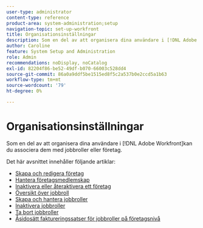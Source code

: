 ```yaml
---
user-type: administrator
content-type: reference
product-area: system-administration;setup
navigation-topic: set-up-workfront
title: Organisationsinställningar
description: Som en del av att organisera dina användare i [!DNL Adobe Workfront]kan du associera dem med jobbroller eller företag.
author: Caroline
feature: System Setup and Administration
role: Admin
recommendations: noDisplay, noCatalog
exl-id: 82204f86-be52-49df-b070-66003c528dd4
source-git-commit: 86a0a9ddf5be1515ed8f5c2a537b0e2ccd5a1b63
workflow-type: tm+mt
source-wordcount: '79'
ht-degree: 0%

---
```


# Organisationsinställningar

Som en del av att organisera dina användare i [!DNL Adobe Workfront]kan du associera dem med jobbroller eller företag.

Det här avsnittet innehåller följande artiklar:

* [Skapa och redigera företag](../../../administration-and-setup/set-up-workfront/organizational-setup/create-and-edit-companies.md)
* [Hantera företagsmedlemskap](../../../administration-and-setup/set-up-workfront/organizational-setup/manage-company-memberships.md)
* [Inaktivera eller återaktivera ett företag](../../../administration-and-setup/set-up-workfront/organizational-setup/deactivate-a-company.md)
* [Översikt över jobbroll](../../../administration-and-setup/set-up-workfront/organizational-setup/job-role-overview.md)
* [Skapa och hantera jobbroller](../../../administration-and-setup/set-up-workfront/organizational-setup/create-manage-job-roles.md)
* [Inaktivera jobbroller](../../../administration-and-setup/set-up-workfront/organizational-setup/deactivate-job-roles.md)
* [Ta bort jobbroller](../../../administration-and-setup/set-up-workfront/organizational-setup/delete-job-roles.md)
* [Åsidosätt faktureringssatser för jobbroller på företagsnivå](../../../administration-and-setup/set-up-workfront/organizational-setup/override-job-role-billing-rates-company-level.md)
